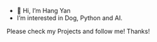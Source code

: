 - 👋 Hi, I’m Hang Yan
- I’m interested in Dog, Python and AI.



Please check my Projects and follow me! Thanks!



<!---
Topaz1618/Topaz1618 is a ✨ special ✨ repository because its `README.md` (this file) appears on your GitHub profile.
You can click the Preview link to take a look at your changes.
--->
